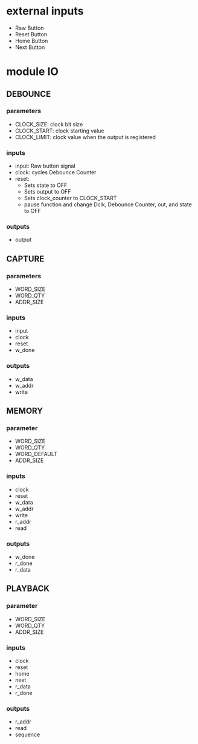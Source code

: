 # external inputs
- Raw Button
- Reset Button
- Home Button
- Next Button
# module IO
## DEBOUNCE
### parameters
- CLOCK_SIZE: clock bit size
- CLOCK_START: clock starting value
- CLOCK_LIMIT: clock value when the output is registered
### inputs
- input: Raw button signal
- clock: cycles Debounce Counter
- reset: 
  - Sets state to OFF
  - Sets output to OFF
  - Sets clock_counter to CLOCK_START
  - pause function and change Dclk, Debounce Counter, out, and state to OFF
### outputs
- output
## CAPTURE
### parameters
- WORD_SIZE
- WORD_QTY
- ADDR_SIZE
### inputs
- input
- clock
- reset
- w_done
### outputs
- w_data
- w_addr
- write
## MEMORY
### parameter
- WORD_SIZE
- WORD_QTY
- WORD_DEFAULT
- ADDR_SIZE
### inputs
- clock
- reset
- w_data
- w_addr
- write
- r_addr
- read
### outputs
- w_done
- r_done
- r_data
## PLAYBACK
### parameter
- WORD_SIZE
- WORD_QTY
- ADDR_SIZE
### inputs
- clock
- reset
- home
- next
- r_data
- r_done
### outputs
- r_addr
- read
- sequence